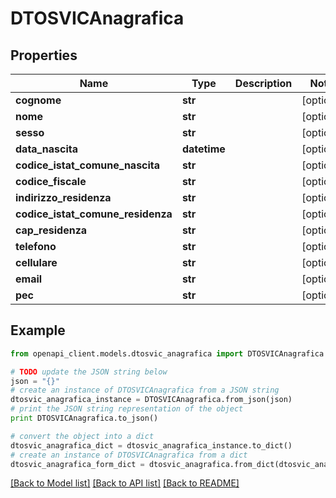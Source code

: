 # DTOSVICAnagrafica


## Properties

Name | Type | Description | Notes
------------ | ------------- | ------------- | -------------
**cognome** | **str** |  | [optional] 
**nome** | **str** |  | [optional] 
**sesso** | **str** |  | [optional] 
**data_nascita** | **datetime** |  | [optional] 
**codice_istat_comune_nascita** | **str** |  | [optional] 
**codice_fiscale** | **str** |  | [optional] 
**indirizzo_residenza** | **str** |  | [optional] 
**codice_istat_comune_residenza** | **str** |  | [optional] 
**cap_residenza** | **str** |  | [optional] 
**telefono** | **str** |  | [optional] 
**cellulare** | **str** |  | [optional] 
**email** | **str** |  | [optional] 
**pec** | **str** |  | [optional] 

## Example

```python
from openapi_client.models.dtosvic_anagrafica import DTOSVICAnagrafica

# TODO update the JSON string below
json = "{}"
# create an instance of DTOSVICAnagrafica from a JSON string
dtosvic_anagrafica_instance = DTOSVICAnagrafica.from_json(json)
# print the JSON string representation of the object
print DTOSVICAnagrafica.to_json()

# convert the object into a dict
dtosvic_anagrafica_dict = dtosvic_anagrafica_instance.to_dict()
# create an instance of DTOSVICAnagrafica from a dict
dtosvic_anagrafica_form_dict = dtosvic_anagrafica.from_dict(dtosvic_anagrafica_dict)
```
[[Back to Model list]](../README.md#documentation-for-models) [[Back to API list]](../README.md#documentation-for-api-endpoints) [[Back to README]](../README.md)


